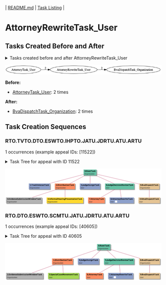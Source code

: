 | [README.md](/README.md) | [Task Listing](tasklist.md) |

# AttorneyRewriteTask_User

## Tasks Created Before and After

<details><summary>Tasks created before and after AttorneyRewriteTask_User</summary>

```
digraph G {
rankdir="LR";
"AttorneyRewriteTask_User" -> "BvaDispatchTask_Organization" [label=2]
"AttorneyTask_User" -> "AttorneyRewriteTask_User" [label=2]
}
```
</details>

![AttorneyRewriteTask_User](dot/AttorneyRewriteTask_User.dot.png)

**Before:**

   * [AttorneyTask_User](AttorneyTask_User.md): 2 times

**After:**

   * [BvaDispatchTask_Organization](BvaDispatchTask_Organization.md): 2 times

## Task Creation Sequences

### RTO.TVTO.DTO.ESWTO.IHPTO.JATU.JDRTU.ATU.ARTU

1 occurrences (example appeal IDs: [11522])

<details><summary>Task Tree for appeal with ID 11522</summary>

```
@startuml
skinparam {
  ObjectBorderColor #555
  ObjectBorderThickness 0
  ObjectFontStyle bold
  ObjectFontSize 14
  ObjectAttributeFontColor #333
  ObjectAttributeFontSize 12
}
  object 0.RootTask #66c2a5 {
Organization
}
  object 1.TrackVeteranTask #8da0cb {
Organization
}
  object 2.DistributionTask #fc8d62 {
Organization
}
  object 3.EvidenceSubmissionWindowTask #b3b3b3 {
Organization
}
  object 4.InformalHearingPresentationTask #ffd92f {
Organization
}
  object 5.JudgeAssignTask #8da0cb {
User
}
  object 6.JudgeDecisionReviewTask #66c2a5 {
User
}
  object 7.AttorneyTask #fc8d62 {
User
}
  object 8.AttorneyRewriteTask #8da0cb {
User  <back:white>    </back>
}
  object 9.BvaDispatchTask #e5c494 {
Organization
}
  object 10.BvaDispatchTask #e5c494 {
User
}
0.RootTask -- 1.TrackVeteranTask
0.RootTask -- 2.DistributionTask
2.DistributionTask -- 3.EvidenceSubmissionWindowTask
2.DistributionTask -- 4.InformalHearingPresentationTask
0.RootTask -- 5.JudgeAssignTask
0.RootTask -- 6.JudgeDecisionReviewTask
6.JudgeDecisionReviewTask -- 7.AttorneyTask
6.JudgeDecisionReviewTask -- 8.AttorneyRewriteTask
0.RootTask -- 9.BvaDispatchTask
9.BvaDispatchTask -- 10.BvaDispatchTask
@enduml
```
</details>

![RTO.TVTO.DTO.ESWTO.IHPTO.JATU.JDRTU.ATU.ARTU-11522](uml/RTO.TVTO.DTO.ESWTO.IHPTO.JATU.JDRTU.ATU.ARTU-11522.png)

### RTO.DTO.ESWTO.SCMTU.JATU.JDRTU.ATU.ARTU

1 occurrences (example appeal IDs: [40605])

<details><summary>Task Tree for appeal with ID 40605</summary>

```
@startuml
skinparam {
  ObjectBorderColor #555
  ObjectBorderThickness 0
  ObjectFontStyle bold
  ObjectFontSize 14
  ObjectAttributeFontColor #333
  ObjectAttributeFontSize 12
}
  object 0.RootTask #66c2a5 {
Organization
}
  object 1.DistributionTask #fc8d62 {
Organization
}
  object 2.EvidenceSubmissionWindowTask #b3b3b3 {
Organization
}
  object 3.SpecialCaseMovementTask #a6d854 {
User
}
  object 4.JudgeAssignTask #8da0cb {
User
}
  object 5.JudgeDecisionReviewTask #66c2a5 {
User
}
  object 6.AttorneyTask #fc8d62 {
User
}
  object 7.AttorneyRewriteTask #8da0cb {
User  <back:white>    </back>
}
  object 8.BvaDispatchTask #e5c494 {
Organization
}
  object 9.BvaDispatchTask #e5c494 {
User
}
0.RootTask -- 1.DistributionTask
1.DistributionTask -- 2.EvidenceSubmissionWindowTask
1.DistributionTask -- 3.SpecialCaseMovementTask
0.RootTask -- 4.JudgeAssignTask
0.RootTask -- 5.JudgeDecisionReviewTask
5.JudgeDecisionReviewTask -- 6.AttorneyTask
5.JudgeDecisionReviewTask -- 7.AttorneyRewriteTask
0.RootTask -- 8.BvaDispatchTask
8.BvaDispatchTask -- 9.BvaDispatchTask
@enduml
```
</details>

![RTO.DTO.ESWTO.SCMTU.JATU.JDRTU.ATU.ARTU-40605](uml/RTO.DTO.ESWTO.SCMTU.JATU.JDRTU.ATU.ARTU-40605.png)

